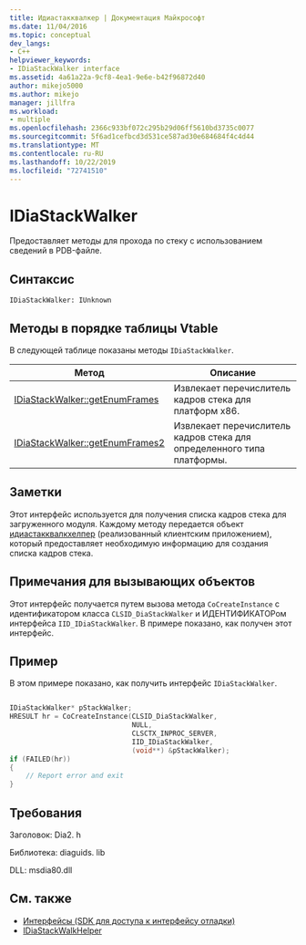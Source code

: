 ```yaml
---
title: Идиастакквалкер | Документация Майкрософт
ms.date: 11/04/2016
ms.topic: conceptual
dev_langs:
- C++
helpviewer_keywords:
- IDiaStackWalker interface
ms.assetid: 4a61a22a-9cf8-4ea1-9e6e-b42f96872d40
author: mikejo5000
ms.author: mikejo
manager: jillfra
ms.workload:
- multiple
ms.openlocfilehash: 2366c933bf072c295b29d06ff5610bd3735c0077
ms.sourcegitcommit: 5f6ad1cefbcd3d531ce587ad30e684684f4c4d44
ms.translationtype: MT
ms.contentlocale: ru-RU
ms.lasthandoff: 10/22/2019
ms.locfileid: "72741510"
---
```

# <a name="idiastackwalker"></a>IDiaStackWalker
Предоставляет методы для прохода по стеку с использованием сведений в PDB-файле.

## <a name="syntax"></a>Синтаксис

```
IDiaStackWalker: IUnknown
```

## <a name="methods-in-vtable-order"></a>Методы в порядке таблицы Vtable
В следующей таблице показаны методы `IDiaStackWalker`.

|Метод|Описание|
|------------|-----------------|
|[IDiaStackWalker::getEnumFrames](../../debugger/debug-interface-access/idiastackwalker-getenumframes.md)|Извлекает перечислитель кадров стека для платформ x86.|
|[IDiaStackWalker::getEnumFrames2](../../debugger/debug-interface-access/idiastackwalker-getenumframes2.md)|Извлекает перечислитель кадров стека для определенного типа платформы.|

## <a name="remarks"></a>Заметки
Этот интерфейс используется для получения списка кадров стека для загруженного модуля. Каждому методу передается объект [идиастакквалкхелпер](../../debugger/debug-interface-access/idiastackwalkhelper.md) (реализованный клиентским приложением), который предоставляет необходимую информацию для создания списка кадров стека.

## <a name="notes-for-callers"></a>Примечания для вызывающих объектов
Этот интерфейс получается путем вызова метода `CoCreateInstance` с идентификатором класса `CLSID_DiaStackWalker` и ИДЕНТИФИКАТОРом интерфейса `IID_IDiaStackWalker`. В примере показано, как получен этот интерфейс.

## <a name="example"></a>Пример
В этом примере показано, как получить интерфейс `IDiaStackWalker`.

```C++

IDiaStackWalker* pStackWalker;
HRESULT hr = CoCreateInstance(CLSID_DiaStackWalker,
                              NULL,
                              CLSCTX_INPROC_SERVER,
                              IID_IDiaStackWalker,
                              (void**) &pStackWalker);
if (FAILED(hr))
{
    // Report error and exit
}
```

## <a name="requirements"></a>Требования
Заголовок: Dia2. h

Библиотека: diaguids. lib

DLL: msdia80.dll

## <a name="see-also"></a>См. также
- [Интерфейсы (SDK для доступа к интерфейсу отладки)](../../debugger/debug-interface-access/interfaces-debug-interface-access-sdk.md)
- [IDiaStackWalkHelper](../../debugger/debug-interface-access/idiastackwalkhelper.md)
